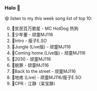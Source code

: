 

### Halo 👋

😄 listen to my this week song list of top 10:

0. 🌈贫民百万歌星 - MC HotDog 热狗
1. 🌈少年董 - 顽童MJ116
2. 🌈Intro - 瘦子E.SO
3. 🌈Jungle (Live版) - 顽童MJ116
4. 🌈Coming home (Live版) - 顽童MJ116
5. 🌈2030 - 顽童MJ116
6. 🌈脱罪 - 顽童MJ116
7. 🌈Back to the street - 顽童MJ116
8. 🌈地痞 (Live) - 顽童MJ116/瘦子E.SO
9. 🌈CPR - 江静（呆宝静）

